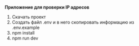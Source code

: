 **Приложение для проверки IP адресов**
1) Скачать проект
2) Создать файл .env и в него скопировать информацию из .env.example
3) npm install
4) npm run dev